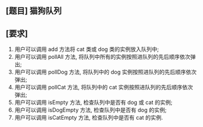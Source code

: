 ## [题目] 猫狗队列

## [要求]
1. 用户可以调用 add 方法将 cat 类或 dog 类的实例放入队列中;
2. 用户可以调用 pollAll 方法, 将队列中所有的实例按照进队列的先后顺序依次弹出;
3. 用户可以调用 pollDog 方法, 将队列中的 dog 实例按照进队列的先后顺序依次弹出;
4. 用户可以调用 pollCat 方法, 将队列中的 cat 实例按照进队列的先后顺序依次弹出;
5. 用户可以调用 isEmpty 方法, 检查队列中是否有 dog 或 cat 的实例;
6. 用户可以调用 isDogEmpty 方法, 检查队列中是否有 dog 的实例;
7. 用户可以调用 isCatEmpty 方法, 检查队列中是否有 cat 的实例.